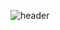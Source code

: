 ![header](https://capsule-render.vercel.app/api?type=waving&color=ff5e74&height=200&section=header&text=Doongjohn%20🍋&fontSize=90&fontColor=f2f2f2)
